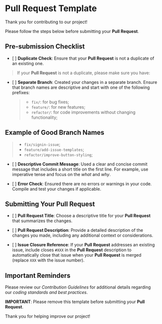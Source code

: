 # Pull Request Template

Thank you for contributing to our project!

Please follow the steps below before
submitting your **Pull Request**.

## Pre-submission Checklist

- [ \] **Duplicate Check**: Ensure that your **Pull Request**
  is not a duplicate of an existing one.

> If your **Pull Request** is not a duplicate, please make sure you have:

- [ \] **Separate Branch**: Created your changes in a separate branch.
  Ensure that branch names are descriptive
  and start with one of the following prefixes:

  > - `fix/`: for bug fixes;
  > - `feature/`: for new features;
  > - `refactor/`: for code improvements without changing functionality;

## Example of Good Branch Names

> - `fix/signin-issue`;
> - `feature/add-issue-templates`;
> - `refactor/improve-button-styling`;

- [ \] **Descriptive Commit Message**: Used a clear and concise commit
  message that includes a short title on the first line.
  For example, use imperative tense and focus on the *what* and *why*.

- [ \] **Error Check**: Ensured there are no errors or warnings in your code.
  Compile and test your changes if applicable.

## Submitting Your Pull Request

- [ \] **Pull Request Title**: Choose a descriptive title for your
  **Pull Request** that summarizes the changes.

- [ \] **Pull Request Description**: Provide a detailed description
  of the changes you made, including any additional context or considerations.

- [ \] **Issue Closure Reference**: If your **Pull Request** addresses an
  existing issue, include closes `#XXX` in the **Pull Request** description
  to automatically close that issue when your **Pull Request** is merged
  (replace `XXX` with the issue number).

## Important Reminders

Please review our *Contribution Guidelines* for additional details
regarding our *coding standards and best practices*.

**IMPORTANT**: Please remove this template
before submitting your **Pull Request**.

Thank you for helping improve our project!
